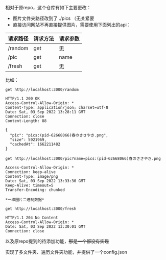相对于原repo，这个仓库有如下主要更改：
* 图片文件夹路径改到了 ./pics （无关紧要
* 直接访问网站不再直接提供图片，需要使用下面列出的api：

| 请求路径 | 请求方法 | 请求参数 |
| ------- | ------- | ------- |
|  /random  | get |  无 |
| /pic  | get | name |
| /fresh  | get | 无 |

比如：

`get http://localhost:3000/random`

```
HTTP/1.1 200 OK
Access-Control-Allow-Origin: *
Content-Type: application/json; charset=utf-8
Date: Sat, 03 Sep 2022 13:28:11 GMT
Connection: close
Content-Length: 88

{
  "pic": "pics:(pid-62668066)春のささやき.png",
  "size": 5921969,
  "cachedAt": 1662211482
}
```


`get http://localhost:3000/pic?name=pics:(pid-62668066)春のささやき.png`

```
Access-Control-Allow-Origin: *
Connection: keep-alive
Content-Type: image/png
Date: Sat, 03 Sep 2022 13:33:30 GMT
Keep-Alive: timeout=5
Transfer-Encoding: chunked

*一堆图片二进制数据*
```

`get http://localhost:3000/fresh`
```
HTTP/1.1 204 No Content
Access-Control-Allow-Origin: *
Date: Sat, 03 Sep 2022 13:30:01 GMT
Connection: close
```

以及原repo提到的待添加功能，~~那是一个都没有实现~~

实现了多文件夹、遍历文件夹功能，并提供了一个config.json

